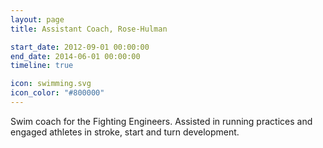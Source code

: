 ```yaml
---
layout: page
title: Assistant Coach, Rose-Hulman

start_date: 2012-09-01 00:00:00
end_date: 2014-06-01 00:00:00
timeline: true

icon: swimming.svg
icon_color: "#800000"
---
```


Swim coach for the Fighting Engineers. Assisted in running practices and engaged athletes in stroke, start and turn development.